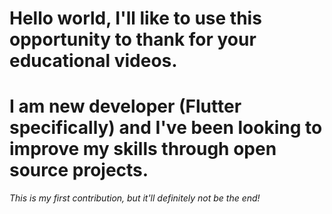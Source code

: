 # Hello world, I'll like to use this opportunity to thank for your educational videos.

# I am  new developer (Flutter specifically) and I've been looking to improve my skills through open source projects.

 *This is my first contribution, but it'll definitely not be the end!* 
